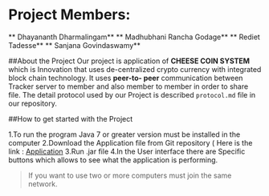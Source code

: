 # Project Members: 
** Dhayananth Dharmalingam**
** Madhubhani Rancha Godage**
** Rediet Tadesse**
** Sanjana Govindaswamy** 

##About the Project
Our  project is application of **CHEESE COIN SYSTEM** which is Innovation that uses de-centralized crypto currency with integrated block chain technology. It uses **peer-to- peer** communication between Tracker server to member and also member to member in order to share file. The detail protocol used by our Project is described `protocol.md` file in our repository.

##How to get started with the Project
 
1.To run the program Java 7 or greater version must be installed in the computer 
2.Download the Application file from Git repository ( Here is the link : [Application](https://github.com/UJM-INFO/2020-net-i) 
3.Run .jar file
4.In the User interface there are Specific buttons  which allows to see what  the application is performing. 
  > If you want to use two or more computers must join the same network.
